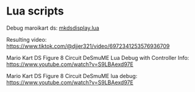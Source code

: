 # Lua scripts

Debug maroikart ds: [mkdsdisplay.lua](mkdsdisplay.lua)

Resulting video:
https://www.tiktok.com/@djjer321/video/6972341253576936709

Mario Kart DS Figure 8 Circuit DeSmuME Lua Debug with Controller Info: https://www.youtube.com/watch?v=S9LBAexd97E

Mario Kart DS Figure 8 Circuit DeSmuME lua debug: https://www.youtube.com/watch?v=S9LBAexd97E

